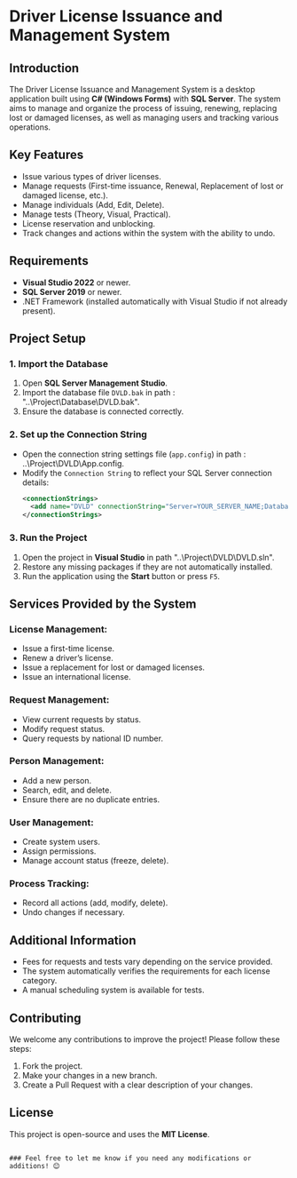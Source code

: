  
# Driver License Issuance and Management System

## Introduction
The Driver License Issuance and Management System is a desktop application built using **C# (Windows Forms)** with **SQL Server**. The system aims to manage and organize the process of issuing, renewing, replacing lost or damaged licenses, as well as managing users and tracking various operations.

## Key Features
- Issue various types of driver licenses.
- Manage requests (First-time issuance, Renewal, Replacement of lost or damaged license, etc.).
- Manage individuals (Add, Edit, Delete).
- Manage tests (Theory, Visual, Practical).
- License reservation and unblocking.
- Track changes and actions within the system with the ability to undo.

## Requirements
- **Visual Studio 2022** or newer.
- **SQL Server 2019** or newer.
- .NET Framework (installed automatically with Visual Studio if not already present).

## Project Setup
### 1. Import the Database
1. Open **SQL Server Management Studio**.
2. Import the database file  `DVLD.bak` in path : "..\Project\Database\DVLD.bak".
3. Ensure the database is connected correctly.

### 2. Set up the Connection String
- Open the connection string settings file (`app.config`) in path : ..\Project\DVLD\App.config.
- Modify the `Connection String` to reflect your SQL Server connection details:
  ```xml
  <connectionStrings>
    <add name="DVLD" connectionString="Server=YOUR_SERVER_NAME;Database=LicenseManagement;User Id=YOUR_USERNAME;Password=YOUR_PASSWORD;" providerName="System.Data.SqlClient" />
  </connectionStrings>
  

### 3. Run the Project
1. Open the project in **Visual Studio**  in  path "..\Project\DVLD\DVLD.sln".
2. Restore any missing packages if they are not automatically installed.
3. Run the application using the **Start** button or press `F5`.

## Services Provided by the System
### License Management:
- Issue a first-time license.
- Renew a driver’s license.
- Issue a replacement for lost or damaged licenses.
- Issue an international license.

### Request Management:
- View current requests by status.
- Modify request status.
- Query requests by national ID number.

### Person Management:
- Add a new person.
- Search, edit, and delete.
- Ensure there are no duplicate entries.

### User Management:
- Create system users.
- Assign permissions.
- Manage account status (freeze, delete).

### Process Tracking:
- Record all actions (add, modify, delete).
- Undo changes if necessary.

## Additional Information
- Fees for requests and tests vary depending on the service provided.
- The system automatically verifies the requirements for each license category.
- A manual scheduling system is available for tests.

## Contributing
We welcome any contributions to improve the project! Please follow these steps:
1. Fork the project.
2. Make your changes in a new branch.
3. Create a Pull Request with a clear description of your changes.

## License
This project is open-source and uses the **MIT License**.
```

### Feel free to let me know if you need any modifications or additions! 😊
